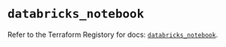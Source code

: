 # `databricks_notebook`

Refer to the Terraform Registory for docs: [`databricks_notebook`](https://registry.terraform.io/providers/databricks/databricks/1.29.0/docs/resources/notebook).
